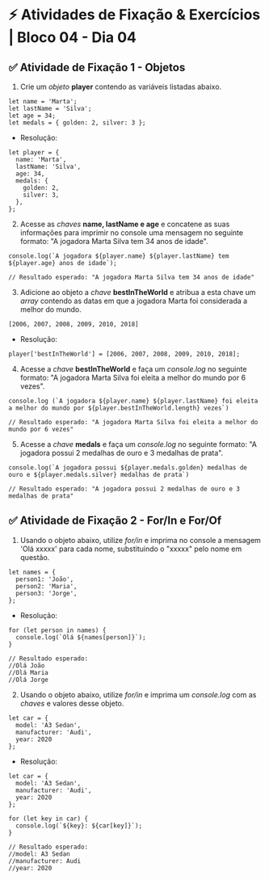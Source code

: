 # &#9889; Atividades de Fixação & Exercícios | Bloco 04 - Dia 04

## &#9989; Atividade de Fixação 1 - Objetos

1. Crie um *objeto* **player** contendo as variáveis listadas abaixo.
```
let name = 'Marta';
let lastName = 'Silva';
let age = 34;
let medals = { golden: 2, silver: 3 };
```
- Resolução:
```
let player = {
  name: 'Marta',
  lastName: 'Silva',
  age: 34,
  medals: {
    golden: 2,
    silver: 3,
  },
};
```

2. Acesse as *chaves* **name, lastName e age** e concatene as suas informações para imprimir no console uma mensagem no seguinte formato: "A jogadora Marta Silva tem 34 anos de idade".
```
console.log(`A jogadora ${player.name} ${player.lastName} tem ${player.age} anos de idade`);

// Resultado esperado: "A jogadora Marta Silva tem 34 anos de idade"
```

3. Adicione ao objeto a *chave* **bestInTheWorld** e atribua a esta chave um *array* contendo as datas em que a jogadora Marta foi considerada a melhor do mundo.
```
[2006, 2007, 2008, 2009, 2010, 2018]
```
- Resolução:
```
player['bestInTheWorld'] = [2006, 2007, 2008, 2009, 2010, 2018];
```

4. Acesse a *chave* **bestInTheWorld** e faça um *console.log* no seguinte formato: "A jogadora Marta Silva foi eleita a melhor do mundo por 6 vezes".
```
console.log (`A jogadora ${player.name} ${player.lastName} foi eleita a melhor do mundo por ${player.bestInTheWorld.length} vezes`)

// Resultado esperado: "A jogadora Marta Silva foi eleita a melhor do mundo por 6 vezes"
```

5. Acesse a *chave* **medals** e faça um *console.log* no seguinte formato: "A jogadora possui 2 medalhas de ouro e 3 medalhas de prata".
```
console.log(`A jogadora possui ${player.medals.golden} medalhas de ouro e ${player.medals.silver} medalhas de prata`)

// Resultado esperado: "A jogadora possui 2 medalhas de ouro e 3 medalhas de prata"
```

## &#9989; Atividade de Fixação 2 - For/In e For/Of

1. Usando o objeto abaixo, utilize *for/in* e imprima no console a mensagem 'Olá xxxxx' para cada nome, substituindo o "xxxxx" pelo nome em questão.
```
let names = {
  person1: 'João',
  person2: 'Maria',
  person3: 'Jorge',
};
```
- Resolução:
```
for (let person in names) {
  console.log(`Olá ${names[person]}`);
}

// Resultado esperado:
//Olá João
//Olá Maria
//Olá Jorge
```

2. Usando o objeto abaixo, utilize *for/in* e imprima um *console.log* com as *chaves* e valores desse objeto.

```
let car = {
  model: 'A3 Sedan',
  manufacturer: 'Audi',
  year: 2020
};
```
- Resolução:
```
let car = {
  model: 'A3 Sedan',
  manufacturer: 'Audi',
  year: 2020
};

for (let key in car) {
  console.log(`${key}: ${car[key]}`);
}

// Resultado esperado:
//model: A3 Sedan
//manufacturer: Audi
//year: 2020
```